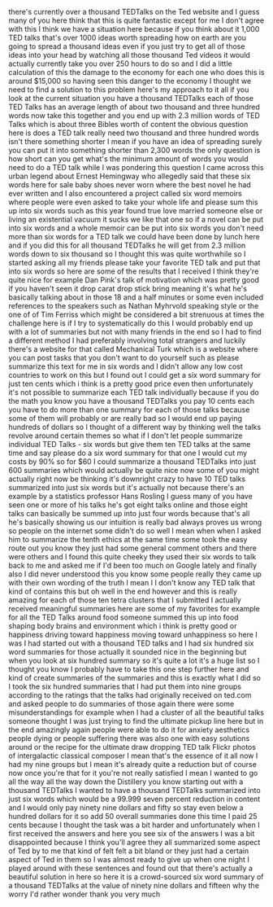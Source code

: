 
there&#39;s currently over a thousand
TEDTalks on the Ted website and I guess
many of you here think that this is
quite fantastic except for me I don&#39;t
agree with this I think we have a
situation here because if you think
about it 1,000 TED talks
that&#39;s over 1000 ideas worth spreading
how on earth are you going to spread a
thousand ideas even if you just try to
get all of those ideas into your head by
watching all those thousand Ted videos
it would actually currently take you
over 250 hours to do so and I did a
little calculation of this the damage to
the economy for each one who does this
is around $15,000 so having seen this
danger to the economy I thought we need
to find a solution to this problem
here&#39;s my approach to it all if you look
at the current situation you have a
thousand TEDTalks each of those TED
Talks has an average length of about two
thousand and three hundred words now
take this together and you end up with
2.3 million words of TED Talks which is
about three Bibles worth of content the
obvious question here is does a TED talk
really need two thousand and three
hundred words
isn&#39;t there something shorter I mean if
you have an idea of spreading surely you
can put it into something shorter than
2,300 words the only question is how
short can you get what&#39;s the minimum
amount of words you would need to do a
TED talk while I was pondering this
question I came across this urban legend
about Ernest Hemingway who allegedly
said that these six words here for sale
baby shoes never worn where the best
novel he had ever written and I also
encountered a project called six word
memoirs where people were even asked to
take your whole life and please sum this
up into six words such as this year
found true love married someone else or
living an existential vacuum it sucks we
like that one so if a novel can be put
into six words and a whole memoir can be
put into six words you don&#39;t need more
than six words for a TED talk we could
have been done by lunch here
and if you did this for all thousand
TEDTalks he will get from 2.3 million
words down to six thousand so I thought
this was quite worthwhile so I started
asking all my friends please take your
favorite TED talk and put that into six
words so here are some of the results
that I received I think they&#39;re quite
nice for example Dan Pink&#39;s talk of
motivation which was pretty good if you
haven&#39;t seen it drop carat drop stick
bring meaning it&#39;s what he&#39;s basically
talking about in those 18 and a half
minutes or some even included references
to the speakers such as Nathan Myhrvold
speaking style or the one of of Tim
Ferriss which might be considered a bit
strenuous at times the challenge here is
if I try to systematically do this I
would probably end up with a lot of
summaries but not with many friends in
the end so I had to find a different
method I had preferably involving total
strangers and luckily there&#39;s a website
for that called Mechanical Turk which is
a website where you can post tasks that
you don&#39;t want to do yourself such as
please summarize this text for me in six
words and I didn&#39;t allow any low cost
countries to work on this but I found
out I could get a six word summary for
just ten cents which i think is a pretty
good price even then unfortunately it&#39;s
not possible to summarize each TED talk
individually because if you do the math
you know you have a thousand TEDTalks
you pay 10 cents each you have to do
more than one summary for each of those
talks because some of them will probably
or are really bad so I would end up
paying hundreds of dollars so I thought
of a different way by thinking well the
talks revolve around certain themes so
what if I don&#39;t let people summarize
individual TED Talks - six words but
give them ten TED talks at the same time
and say please do a six word summary for
that one I would cut my costs by 90% so
for $60 I could summarize a thousand
TEDTalks into just 600 summaries which
would actually be quite nice now some of
you might actually right now be thinking
it&#39;s downright crazy to have 10 TED
talks summarized into just six words but
it&#39;s actually not because there&#39;s an
example by a statistics professor Hans
Rosling I guess many of you have seen
one or more of his talks he&#39;s got eight
talks online and those eight talks can
basically be summed up into just four
words because that&#39;s all he&#39;s basically
showing us our intuition is really bad
always proves us wrong
so people on the internet some didn&#39;t do
so well I mean when when I asked him to
summarize the tenth ethics at the same
time some took the easy route out you
know they just had some general comment
others and there were others and I found
this quite cheeky they used their six
words to talk back to me and asked me if
I&#39;d been too much on Google lately and
finally also I did never understood this
you know some people really they came up
with their own wording of the truth I
mean I I don&#39;t know any TED talk that
kind of contains this but oh well in the
end however and this is really amazing
for each of those ten tetra clusters
that I submitted I actually received
meaningful summaries here are some of my
favorites for example for all the TED
Talks around food someone summed this up
into food shaping body brains and
environment which i think is pretty good
or happiness driving toward happiness
moving toward unhappiness so here I was
I had started out with a thousand TED
talks and I had six hundred six word
summaries for those actually it sounded
nice in the beginning but when you look
at six hundred summary so it&#39;s quite a
lot it&#39;s a huge list so I thought you
know I probably have to take this one
step further here and kind of create
summaries of the summaries and this is
exactly what I did so I took the six
hundred summaries that I had put them
into nine groups according to the
ratings that the talks had originally
received on ted.com
and asked people to do summaries of
those again there were some
misunderstandings for example when I had
a cluster of all the beautiful talks
someone thought I was just trying to
find the ultimate pickup line here but
in the end amazingly again people were
able to do it for anxiety aesthetics
people dying or people suffering there
was also one with easy solutions around
or the recipe for the ultimate draw
dropping TED talk Flickr photos of
intergalactic classical composer I mean
that&#39;s the essence of it all now
I had my nine groups but I mean it&#39;s
already quite a reduction but of course
now once you&#39;re that for it you&#39;re not
really satisfied I mean I wanted to go
all the way all the way down the
Distillery you know starting out with a
thousand TEDTalks I wanted to have a
thousand TEDTalks summarized into just
six words which would be a 99.999 seven
percent reduction in content and I would
only pay ninety nine dollars and fifty
so stay even below a hundred dollars for
it
so add 50 overall summaries done this
time I paid 25 cents because I thought
the task was a bit harder and
unfortunately when I first received the
answers and here you see six of the
answers I was a bit disappointed because
I think you&#39;ll agree they all summarized
some aspect of Ted by to me that kind of
felt felt a bit bland or they just had a
certain aspect of Ted in them so I was
almost ready to give up when one night I
played around with these sentences and
found out that there&#39;s actually a
beautiful solution in here so here it is
a crowd-sourced
six word summary of a thousand TEDTalks
at the value of ninety nine dollars and
fifteen why the worry
I&#39;d rather wonder thank you very much
